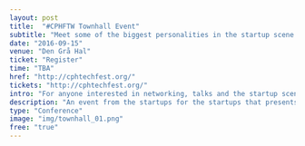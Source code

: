```yaml
---
layout: post
title:  "#CPHFTW Townhall Event"
subtitle: "Meet some of the biggest personalities in the startup scene."
date: "2016-09-15"
venue: "Den Grå Hal"
ticket: "Register"
time: "TBA"
href: "http://cphtechfest.org/"
tickets: "http://cphtechfest.org/"
intro: "For anyone interested in networking, talks and the startup scene as a whole."
description: "An event from the startups for the startups that presents power talks, a great opportunity to network and, for the first time ever, a panel with three Danish unicorn startups: Unity, Sitecore and Zendesk. Contact mg@cphftw.dk for more info."
type: "Conference"
image: "img/townhall_01.png"
free: "true"
---
```

<!-- fill in the URL of your event host page if you haven't enough information for a detail page, so the event link won't point on the detail page at all -->
